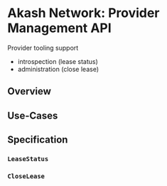 # Akash Network: Provider Management API

Provider tooling support

* introspection (lease status)
* administration (close lease)

## Overview
## Use-Cases
## Specification

### `LeaseStatus`
### `CloseLease`
